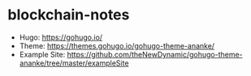 # blockchain-notes

* Hugo: https://gohugo.io/
* Theme: https://themes.gohugo.io/gohugo-theme-ananke/
* Example Site: https://github.com/theNewDynamic/gohugo-theme-ananke/tree/master/exampleSite
